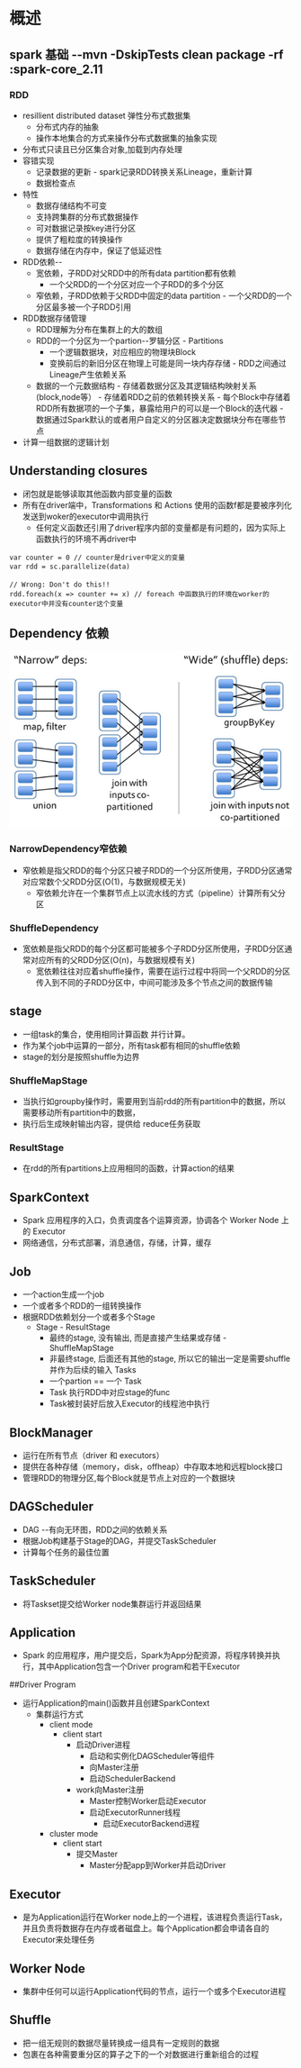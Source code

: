 #   概述
##  spark 基础  --mvn  -DskipTests clean package -rf :spark-core_2.11
### RDD
*   resillient distributed dataset 弹性分布式数据集
    -    分布式内存的抽象
    -    操作本地集合的方式来操作分布式数据集的抽象实现
*   分布式只读且已分区集合对象,加载到内存处理
*   容错实现
    -    记录数据的更新
        -    spark记录RDD转换关系Lineage，重新计算
    -    数据检查点
*   特性
    -    数据存储结构不可变
    -    支持跨集群的分布式数据操作
    -    可对数据记录按key进行分区
    -    提供了粗粒度的转换操作
    -    数据存储在内存中，保证了低延迟性
*   RDD依赖--
    -    宽依赖，子RDD对父RDD中的所有data partition都有依赖
            -    一个父RDD的一个分区对应一个子RDD的多个分区
    -   窄依赖，子RDD依赖于父RDD中固定的data partition
            -   一个父RDD的一个分区最多被一个子RDD引用
*   RDD数据存储管理
    -    RDD理解为分布在集群上的大的数组
    -    RDD的一个分区为一个partion--罗辑分区
        -    Partitions
            -    一个逻辑数据块，对应相应的物理块Block
            -    变换前后的新旧分区在物理上可能是同一块内存存储
        -   RDD之间通过Lineage产生依赖关系
    -    数据的一个元数据结构
        -    存储着数据分区及其逻辑结构映射关系(block,node等）
        -    存储着RDD之前的依赖转换关系
        -   每个Block中存储着RDD所有数据项的一个子集，暴露给用户的可以是一个Block的迭代器
        -    数据通过Spark默认的或者用户自定义的分区器决定数据块分布在哪些节点
*   计算一组数据的逻辑计划


##  Understanding closures 
*   闭包就是能够读取其他函数内部变量的函数
*   所有在driver端中，Transformations 和 Actions 使用的函数f都是要被序列化发送到woker的executor中调用执行
    -   任何定义函数还引用了driver程序内部的变量都是有问题的，因为实际上函数执行的环境不再driver中

```
var counter = 0 // counter是driver中定义的变量
var rdd = sc.parallelize(data)

// Wrong: Don't do this!!
rdd.foreach(x => counter += x) // foreach 中函数执行的环境在worker的executor中并没有counter这个变量
```

##  Dependency 依赖
![](./images/dep.jpg)
### NarrowDependency窄依赖
*   窄依赖是指父RDD的每个分区只被子RDD的一个分区所使用，子RDD分区通常对应常数个父RDD分区(O(1)，与数据规模无关)
    -   窄依赖允许在一个集群节点上以流水线的方式（pipeline）计算所有父分区
### ShuffleDependency
*   宽依赖是指父RDD的每个分区都可能被多个子RDD分区所使用，子RDD分区通常对应所有的父RDD分区(O(n)，与数据规模有关)
    -   宽依赖往往对应着shuffle操作，需要在运行过程中将同一个父RDD的分区传入到不同的子RDD分区中，中间可能涉及多个节点之间的数据传输


## stage
*   一组task的集合，使用相同计算函数 并行计算。
*   作为某个job中运算的一部分，所有task都有相同的shuffle依赖
*   stage的划分是按照shuffle为边界

### ShuffleMapStage
*   当执行如groupby操作时，需要用到当前rdd的所有partition中的数据，所以需要移动所有partition中的数据，
*   执行后生成映射输出内容，提供给 reduce任务获取

### ResultStage
*   在rdd的所有partitions上应用相同的函数，计算action的结果

##  SparkContext
*   Spark 应用程序的入口，负责调度各个运算资源，协调各个 Worker
Node 上的 Executor
*   网络通信，分布式部署，消息通信，存储，计算，缓存

##  Job 
*    一个action生成一个job
*    一个或者多个RDD的一组转换操作
*   根据RDD依赖划分一个或者多个Stage
    -    Stage
        -    ResultStage
            -    最终的stage, 没有输出, 而是直接产生结果或存储
        -    ShuffleMapStage
            -    非最终stage, 后面还有其他的stage, 所以它的输出一定是需要shuffle并作为后续的输入
            Tasks
            -    一个partion == 一个 Task
            -    Task 执行RDD中对应stage的func
            -    Task被封装好后放入Executor的线程池中执行

##  BlockManager
*   运行在所有节点（driver 和 executors）
*   提供在各种存储（memory，disk，offheap）中存取本地和远程block接口
*   管理RDD的物理分区,每个Block就是节点上对应的一个数据块

##  DAGScheduler
*   DAG --有向无环图，RDD之间的依赖关系
*   根据Job构建基于Stage的DAG，并提交TaskScheduler
*   计算每个任务的最佳位置


##  TaskScheduler
*   将Taskset提交给Worker node集群运行并返回结果

##  Application
*   Spark 的应用程序，用户提交后，Spark为App分配资源，将程序转换并执行，其中Application包含一个Driver program和若干Executor

##Driver Program
*   运行Application的main()函数并且创建SparkContext
    -   集群运行方式
        -   client mode
            -   client start
                -   启动Driver进程
                    -   启动和实例化DAGScheduler等组件
                    -   向Master注册
                    -   启动SchedulerBackend
                -   work向Master注册
                    -   Master控制Worker启动Executor
                    -   启动ExecutorRunner线程
                        -   启动ExecutorBackend进程
        -   cluster mode
            -   client start
                -   提交Master
                    -   Master分配app到Worker并启动Driver

##  Executor
*   是为Application运行在Worker node上的一个进程，该进程负责运行Task，并且负责将数据存在内存或者磁盘上。每个Application都会申请各自的Executor来处理任务


##  Worker Node
*   集群中任何可以运行Application代码的节点，运行一个或多个Executor进程

##  Shuffle
*   把一组无规则的数据尽量转换成一组具有一定规则的数据
*   包裹在各种需要重分区的算子之下的一个对数据进行重新组合的过程


